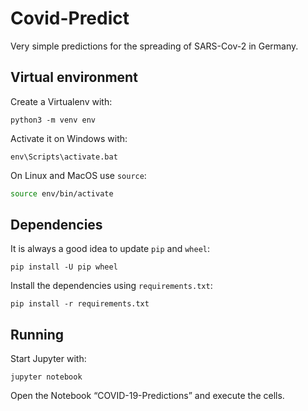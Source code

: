 # Covid-Predict
Very simple predictions for the spreading of SARS-Cov-2 in Germany.

## Virtual environment

Create a Virtualenv with:

```shell script
python3 -m venv env
```

Activate it on Windows with:

```shell script
env\Scripts\activate.bat
```

On Linux and MacOS use `source`:

```bash
source env/bin/activate
``` 

## Dependencies

It is always a good idea to update `pip` and `wheel`:

```shell script
pip install -U pip wheel
```

Install the dependencies using `requirements.txt`:

```shell script
pip install -r requirements.txt
```

## Running

Start Jupyter with:

```shell script
jupyter notebook
```

Open the Notebook “COVID-19-Predictions” and execute the cells.
